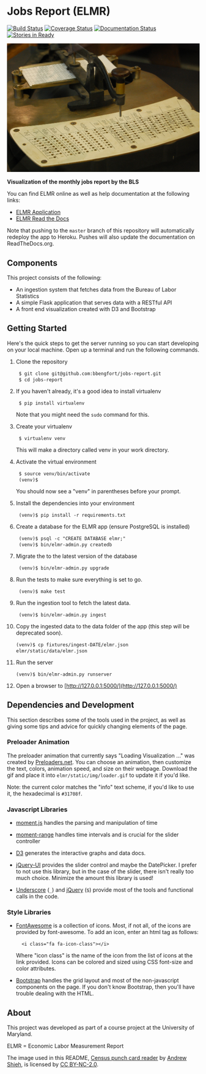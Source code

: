 # Jobs Report (ELMR)

[![Build Status][travis_badge]][travis_link]
[![Coverage Status][coveralls_badge]][coveralls_link]
[![Documentation Status][rtd_badge]][rtd_link]
[![Stories in Ready][waffle_badge]][waffle_link]

[waffle_badge]: https://badge.waffle.io/bbengfort/jobs-report.png?label=ready&title=Ready
[waffle_link]: https://waffle.io/bbengfort/jobs-report
[travis_badge]: https://travis-ci.org/bbengfort/jobs-report.svg
[travis_link]: https://travis-ci.org/bbengfort/jobs-report
[rtd_badge]: https://readthedocs.org/projects/jobs-report/badge/?version=latest
[rtd_link]: https://readthedocs.org/projects/jobs-report/?badge=latest
[coveralls_badge]: https://coveralls.io/repos/bbengfort/jobs-report/badge.svg
[coveralls_link]: https://coveralls.io/r/bbengfort/jobs-report

[![Census punch card reader](docs/images/punch_card_reader.jpg)](https://flic.kr/p/6525aR)

**Visualization of the monthly jobs report by the BLS**

You can find ELMR online as well as help documentation at the following links:

- [ELMR Application](https://elmr.herokuapp.com/)
- [ELMR Read the Docs](http://jobs-report.readthedocs.org/en/latest/)

Note that pushing to the `master` branch of this repository will automatically redeploy the app to Heroku. Pushes will also update the documentation on ReadTheDocs.org.

## Components

This project consists of the following:

- An ingestion system that fetches data from the Bureau of Labor Statistics
- A simple Flask application that serves data with a RESTful API
- A front end visualization created with D3 and Bootstrap

## Getting Started

Here's the quick steps to get the server running so you can start developing on your local machine. Open up a terminal and run the following commands.

1. Clone the repository

        $ git clone git@github.com:bbengfort/jobs-report.git
        $ cd jobs-report

2. If you haven't already, it's a good idea to install virtualenv

        $ pip install virtualenv

    Note that you might need the `sudo` command for this.

3. Create your virtualenv

        $ virtualenv venv

    This will make a directory called venv in your work directory.

4. Activate the virtual environment

        $ source venv/bin/activate
        (venv)$

    You should now see a "venv" in parentheses before your prompt.

5. Install the dependencies into your environment

        (venv)$ pip install -r requirements.txt

6. Create a database for the ELMR app (ensure PostgreSQL is installed)

        (venv)$ psql -c "CREATE DATABASE elmr;"
        (venv)$ bin/elmr-admin.py createdb

7. Migrate the to the latest version of the database

        (venv)$ bin/elmr-admin.py upgrade

8. Run the tests to make sure everything is set to go.

        (venv)$ make test

9. Run the ingestion tool to fetch the latest data.

        (venv)$ bin/elmr-admin.py ingest

10. Copy the ingested data to the data folder of the app (this step will be deprecated soon).

        (venv)$ cp fixtures/ingest-DATE/elmr.json elmr/static/data/elmr.json

11. Run the server

        (venv)$ bin/elmr-admin.py runserver

12. Open a browser to [http://127.0.0.1:5000/](http://127.0.0.1:5000/)

## Dependencies and Development

This section describes some of the tools used in the project, as well as giving some tips and advice for quickly changing elements of the page.

### Preloader Animation

The preloader animation that currently says "Loading Visualization ..." was created by [Preloaders.net](http://preloaders.net/en/letters_numbers_words). You can choose an animation, then customize the text, colors, animation speed, and size on their webpage. Download the gif and place it into `elmr/static/img/loader.gif` to update it if you'd like.

Note: the current color matches the "info" text scheme, if you'd like to use it, the hexadecimal is `#31708f`.

### Javascript Libraries

- [moment.js](http://momentjs.com/) handles the parsing and manipulation of time
- [moment-range](https://github.com/gf3/moment-range) handles time intervals and is crucial for the slider controller

- [D3](http://d3js.org/) generates the interactive graphs and data docs.

- [jQuery-UI](https://jqueryui.com/slider/#range) provides the slider control and maybe the DatePicker. I prefer to not use this library, but in the case of the slider, there isn't really too much choice. Minimize the amount this library is used!

- [Underscore](http://underscorejs.org/) (`_`) and [jQuery](http://jquery.com/) (`$`) provide most of the tools and functional calls in the code.

### Style Libraries

- [FontAwesome](http://fortawesome.github.io/Font-Awesome/icons/) is a collection of icons. Most, if not all, of the icons are provided by font-awesome. To add an icon, enter an html tag as follows:

        <i class="fa fa-icon-class"></i>

    Where "icon class" is the name of the icon from the list of icons at the link provided. Icons can be colored and sized using CSS font-size and color attributes.

- [Bootstrap](http://getbootstrap.com/css/) handles the grid layout and most of the non-javascript components on the page. If you don't know Bootstrap, then you'll have trouble dealing with the HTML.


## About

This project was developed as part of a course project at the University of Maryland.

ELMR = Economic Labor Measurement Report

The image used in this README, [Census punch card reader](https://flic.kr/p/6525aR) by [Andrew Shieh](https://www.flickr.com/photos/shandrew/), is licensed by [CC BY-NC-2.0](https://creativecommons.org/licenses/by-nc/2.0/).
